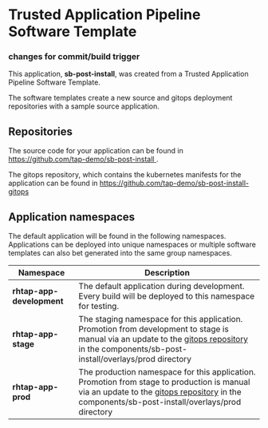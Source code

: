 # Trusted Application Pipeline Software Template

### changes for commit/build trigger

This application, **sb-post-install**, was created from a Trusted Application Pipeline Software Template.

The software templates create a new source and gitops deployment repositories with a sample source application. 

## Repositories

The source code for your application can be found in [https://github.com/tap-demo/sb-post-install ](https://github.com/tap-demo/sb-post-install ).
 
The gitops repository, which contains the kubernetes manifests for the application can be found in 
[https://github.com/tap-demo/sb-post-install-gitops ](https://github.com/tap-demo/sb-post-install-gitops ) 

## Application namespaces 

The default application will be found in the following namespaces. Applications can be deployed into unique namespaces or multiple software templates can also bet generated into the same group namespaces.  

|  Namespace   |  Description   |  
| -------- | -------- |   
| **rhtap-app-development** | The default application during development. Every build will be deployed to this namespace for testing. | 
| **rhtap-app-stage** | The staging namespace for this application. Promotion from development to stage is manual via an update to the [gitops repository](https://github.com/tap-demo/sb-post-install-gitops ) in the components/sb-post-install/overlays/prod directory |  
| **rhtap-app-prod** | The production namespace for this application. Promotion from stage to production is manual via an update to the [gitops repository](https://github.com/tap-demo/sb-post-install-gitops ) in the components/sb-post-install/overlays/prod directory | 
